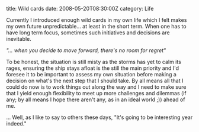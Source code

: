 title: Wild cards
date: 2008-05-20T08:30:00Z
category: Life

Currently I introduced enough wild cards in my own life which I felt makes my own future unpredictable… at least in the short term. When one has to have long term focus, sometimes such initiatives and decisions are inevitable.

*"… when you decide to move forward, there's no room for regret"*

To be honest, the situation is still misty as the storms has yet to calm its rages, ensuring the ship stays afloat is the still the main priority and I'd foresee it to be important to assess my own situation before making a decision on what's the next step that I should take. By all means all that I could do now is to work things out along the way and I need to make sure that I yield enough flexibility to meet up more challenges and dilemmas (if any; by all means I hope there aren't any, as in an ideal world ;)) ahead of me.

… Well, as I like to say to others these days, "It's going to be interesting year indeed."
